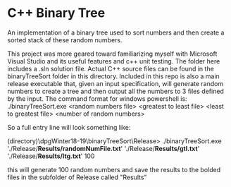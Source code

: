 # C++ Binary Tree

An implementation of a binary tree used to sort numbers and then create a sorted stack of these random numbers.

This project was more geared toward familiarizing myself with Microsoft Visual Studio and its useful features and c++ unit testing. The folder here includes a .sln solution file. Actual C++ source files can be found in the binaryTreeSort folder in this directory.
Included in this repo is also a main release executable that, given an input specification, will generate random numbers to create a tree and then output all the numbers to 3 files defined by the input. The command format for windows powershell is:
./binaryTreeSort.exe \<random numbers file\> \<greatest to least file\> \<least to greatest file\> \<number of random numbers\>

So a full entry line will look something like:  

(directory)\dpgWinter18-19\binaryTreeSort\Release>  ./binaryTreeSort.exe './Release/<b>Results/randomNumFile.txt</b>' './Release/<b>Results/gtl.txt</b>' './Release/<b>Results/ltg.txt</b>' 100  

this will generate 100 random numbers and save the results to the bolded files in the subfolder of Release called "Results"
